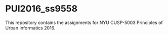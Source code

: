 # PUI2016_ss9558
This repository contains the assignments for NYU CUSP-5003 Principles of Urban Informatics 2016.
